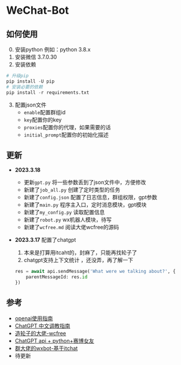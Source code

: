# WeChat-Bot

## 如何使用
0. 安装python 例如：python 3.8.x
1. 安装微信 3.7.0.30
2. 安装依赖
```python
# 升级pip
pip install -U pip
# 安装必要的依赖
pip install -r requirements.txt
```
3. 配置json文件
   - `enable`配置群组id
   - `key`配置你的key
   - `proxies`配置你的代理，如果需要的话
   - `initial_prompt`配置你的初始化描述


## 更新
- **2023.3.18** 
  - 更新`gpt.py` 将一些参数丢到了json文件中，方便修改
  - 新建了`job_all.py` 创建了定时类型的任务
  -  新建了`config.json` 配置了日志信息，群组权限，gpt参数
  - 新建了`main.py` 程序主入口，定时消息模块，gpt模块
  -  新建了`my_config.py` 读取配置信息
  -  新建了`robot.py` wx机器人模块，待写
  -   新建了`wcfree.md` 阅读大佬wcfree的源码



- **2023.3.17** 配置了chatgpt
  1. 本来是打算用itcaht的，封麻了，只能再找轮子了
  2. chatgpt支持上下文统计 ，还没弄，再了解一下
    ```python
    res = await api.sendMessage('What were we talking about?', {
        parentMessageId: res.id
    })
    ``` 

  
## 参考
- [openai使用指南](https://github.com/openai/openai-cookbook)
- [ChatGPT 中文调教指南](https://github.com/PlexPt/awesome-chatgpt-prompts-zh)
- [造轮子的大佬-wcfree](https://github.com/lich0821/WeChatFerry)
- [ChatGPT api + python+赛博女友](https://zhuanlan.zhihu.com/p/610731099)
- [群大佬的wxbot-基于itchat](https://github.com/c0rnP1ex/wxbot_w_gpt)
- 待更新